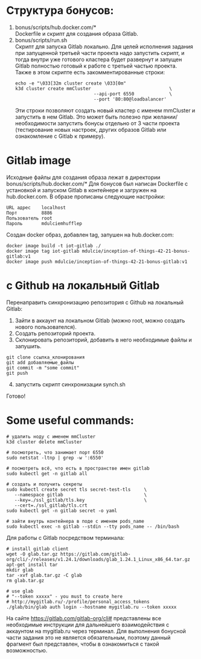 # Структура бонусов:
1. bonus/scripts/hub.docker.com/* \
   Dockerfile и скрипт для создания образа Gitlab.
2. bonus/scripts/run.sh \
   Скрипт для запуска Gitlab локально. Для целей исполнения задания при запущенной третьей части проекта надо запустить скрипт, и тогда внутри уже готового кластера будет развернут и запущен Gitlab полностью готовый к работе с третьей частью проекта. \
   Также в этом скрипте есть закомментированные строки:
   ```
   echo -e "\033[32m cluster create \033[0m"
   k3d cluster create mmCluster                             \
                                --api-port 6550             \
                                --port '80:80@loadbalancer'
   ```
   Эти строки позволяют создать новый кластер с именем mmCluster и запустить в нем Gitlab. Это может быть полезно при желании/необходимости запустить бонусы отдельно от 3 части проекта (тестирование новых настроек, других образов Gitlab или ознакомление с Gitlab к примеру).

# Gitlab image
Исходные файлы для создания образа лежат в директории bonus/scripts/hub.docker.com/*
Для бонусов был написан Dockerfile с установкой и запуском Gitlab в контейнере и загружен на hub.docker.com.
В образе прописаны следующие настройки:
```
URL адрес    localhost        
Порт         8886             
Пользователь root             
Пароль       mdulciemhufflep
```

Создан docker образ, добавлен tag, запушен на hub.docker.com:
```
docker image build -t iot-gitlab ./
docker image tag iot-gitlab mdulcie/inception-of-things-42-21-bonus-gitlab:v1
docker image push mdulcie/inception-of-things-42-21-bonus-gitlab:v1
```
# с Github на локальный Gitlab

Перенаправить синхронизацию репозитория с Github на локальный Gitlab:
1. Зайти в аккаунт на локальном Gitlab (можно root, можно создать нового пользователся).
2. Создать репозиторий проекта.
3. Склонировать репозиторий, добавить в него необходимые файлы и запушить.
```
git clone ссылка_клонирования
git add добавляемые_файлы
git commit -m "some commit"
git push
```
4. запустить скрипт синхронизации synch.sh

Готово!

# Some useful commands:
```
# удалить ноду с именем mmCluster
k3d cluster delete mmCluster

# посмотреть, что занимает порт 6550
sudo netstat -ltnp | grep -w ':6550'

# посмотреть всё, что есть в пространстве имен gitlab
sudo kubectl get -n gitlab all

# создать и получить секреты
sudo kubectl create secret tls secret-test-tls     \
   --namespace gitlab                              \
   --key=./ssl_gitlab/tls.key                      \
   --cert=./ssl_gitlab/tls.crt
sudo kubectl get -n gitlab secret -o yaml

# зайти внутрь контейнера в поде с именем pods_name
sudo kubectl exec -n gitlab --stdin --tty pods_name -- /bin/bash

```
Для работы с Gitlab посредством терминала:
```
# install gitlab client
wget -O glab.tar.gz https://gitlab.com/gitlab-org/cli/-/releases/v1.24.1/downloads/glab_1.24.1_Linux_x86_64.tar.gz
apt-get install tar
mkdir glab
tar -xvf glab.tar.gz -C glab
rm glab.tar.gz

# use glab
# "--token xxxxx" - you must to create here 
# http://mygitlab.ru/-/profile/personal_access_tokens
./glab/bin/glab auth login --hostname mygitlab.ru --token xxxxx
```
На сайте https://gitlab.com/gitlab-org/cli# представлены все необходимые инструкции для дальнейшего взаимодействия с аккаунтом на mygitlab.ru через терминал.
Для выполнения бонусной части задания это не является обязательным, поэтому данный фрагмент был представлен, чтобы в ознакомиться с такой возможностью.
